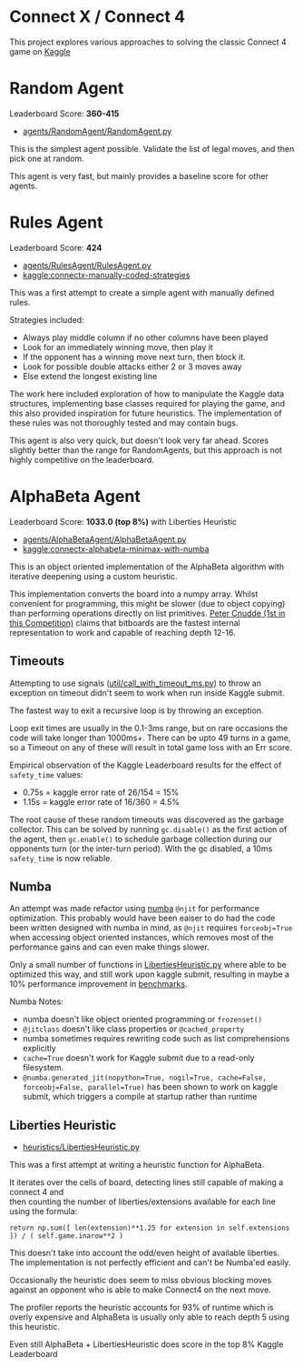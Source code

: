 # Connect X / Connect 4

This project explores various approaches to solving the classic Connect 4 game on [Kaggle](https://www.kaggle.com/c/connectx)



# Random Agent

Leaderboard Score: **360-415**
- [agents/RandomAgent/RandomAgent.py](agents/RandomAgent/RandomAgent.py)

This is the simplest agent possible. Validate the list of legal moves, and then pick one at random. 

This agent is very fast, but mainly provides a baseline score for other agents.




# Rules Agent 
Leaderboard Score: **424**

- [agents/RulesAgent/RulesAgent.py](agents/RulesAgent/RulesAgent.py)
- [kaggle:connectx-manually-coded-strategies](https://www.kaggle.com/jamesmcguigan/connectx-manually-coded-strategies?scriptVersionId=35203084)

This was a first attempt to create a simple agent with manually defined rules.

Strategies included:
- Always play middle column if no other columns have been played
- Look for an immediately winning move, then play it
- If the opponent has a winning move next turn, then block it.
- Look for possible double attacks either 2 or 3 moves away
- Else extend the longest existing line
 
The work here included exploration of how to manipulate the Kaggle data structures, 
implementing base classes required for playing the game, and this also provided inspiration for future heuristics.
The implementation of these rules was not thoroughly tested and may contain bugs. 

This agent is also very quick, but doesn't look very far ahead. 
Scores slightly better than the range for RandomAgents, 
but this approach is not highly competitive on the leaderboard.



# AlphaBeta Agent 
Leaderboard Score: **1033.0 (top 8%)** with Liberties Heuristic

- [agents/AlphaBetaAgent/AlphaBetaAgent.py](agents/AlphaBetaAgent/AlphaBetaAgent.py)
- [kaggle:connectx-alphabeta-minimax-with-numba](https://www.kaggle.com/jamesmcguigan/connectx-alphabeta-minimax-with-numba)

This is an object oriented implementation of the AlphaBeta algorithm with iterative deepening using a custom heuristic.

This implementation converts the board into a numpy array. 
Whilst convenient for programming, this might be slower (due to object copying) than performing operations 
directly on list primitives. [Peter Cnudde (1st in this Competition)](https://www.kaggle.com/c/connectx/discussion/158190)
claims that bitboards are the fastest internal representation to work and capable of reaching depth 12-16.

## Timeouts

Attempting to use signals ([util/call_with_timeout_ms.py](util/call_with_timeout_ms.py)) 
to throw an exception on timeout didn't seem to work when run inside Kaggle submit. 

The fastest way to exit a recursive loop is by throwing an exception. 

Loop exit times are usually in the 0.1-3ms range, but on rare occasions the code will take longer than 1000ms+.
There can be upto 49 turns in a game, so a Timeout on any of these will result in total game loss with an Err score.

Empirical observation of the Kaggle Leaderboard results for the effect of `safety_time` values:
- 0.75s = kaggle error rate of 26/154 = 15% 
- 1.15s = kaggle error rate of 16/360 = 4.5% 

The root cause of these random timeouts was discovered as the garbage collector. This can be solved
by running `gc.disable()` as the first action of the agent, then `gc.enable()` to schedule garbage collection
during our opponents turn (or the inter-turn period). With the gc disabled, a 10ms `safety_time` is now reliable. 


## Numba 

An attempt was made refactor using [numba](https://numba.pydata.org/) `@njit` for performance optimization. 
This probably would have been eaiser to do had the code been written designed with numba in mind, as `@njit`
requires `forceobj=True` when accessing object oriented instances, which removes most of the performance gains 
and can even make things slower.

Only a small number of functions in [LibertiesHeuristic.py](heuristics/LibertiesHeuristic.py) where 
able to be optimized this way, and still work upon kaggle submit, resulting in maybe a 10% performance improvement
in [benchmarks](agents/AlphaBetaAgent/AlphaBetaAgent.benchmark.py). 

Numba Notes:
- numba doesn't like object oriented programming or `frozenset()`
- `@jitclass` doesn't like class properties or `@cached_property`
- numba sometimes requires rewriting code such as list comprehensions explicitly 
- `cache=True` doesn't work for Kaggle submit due to a read-only filesystem. 
- `@numba.generated_jit(nopython=True, nogil=True, cache=False, forceobj=False, parallel=True)` 
has been shown to work on kaggle submit, which triggers a compile at startup rather than runtime


## Liberties Heuristic
- [heuristics/LibertiesHeuristic.py](heuristics/LibertiesHeuristic.py)

This was a first attempt at writing a heuristic function for AlphaBeta.

It iterates over the cells of board, detecting lines still capable of making a connect 4 and  
then counting the number of liberties/extensions available for each line using the formula:
```
return np.sum([ len(extension)**1.25 for extension in self.extensions ]) / ( self.game.inarow**2 )
```

This doesn't take into account the odd/even height of available liberties. 
The implementation is not perfectly efficient and can't be Numba'ed easily. 

Occasionally the heuristic does seem to miss obvious blocking moves against an opponent who is able to make 
Connect4 on the next move.

The profiler reports the heuristic accounts for 93% of runtime which is overly expensive and AlphaBeta 
is usually only able to reach depth 5 using this heuristic.

Even still AlphaBeta + LibertiesHeuristic does score in the top 8% Kaggle Leaderboard
